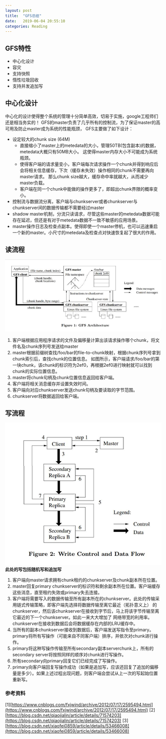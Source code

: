 ```yaml
---
layout: post
title:  "GFS总结"
date:   2019-06-04 20:55:10
categories: Reading
---
```


## GFS特性
* 中心化设计
* 容灾
* 支持快照
* 惰性垃圾回收
* 支持并发追加写

## 中心化设计
中心化的设计使得整个系统的管理十分简单高效，切易于实施，google工程师们还是相当务实的！
GFS的master负责了几乎所有的控制流，为了保证master的高可用及防止master成为系统的性能瓶颈，
GFS主要做了如下设计：
* 设定较大的chunk size (64M)
    * 直接缩小了master上的metedata的大小，管理50TB(包含副本)的数据，metedata大概只有50MB大小。
    这使得master内存大小不可能成为系统瓶颈。
    * 使得客户端的请求量变小，客户端每次请求操作一个chunk并得到响应后会将相关信息缓存，下次（缓存未失效）操作相同的chunk不需要再向master请求。
    那么chunk size越大，缓存命中率就越大，从而减少master负载。
    * 客户端在同一个chunk中能做的操作更多了，即超出chunk界限的概率变小。
* 控制流与数据流分离，客户端与chunkserver或者chunkserver与chunkserver间的数据传输都不需要经过master
* shadow master机制，分流只读请求，尽管这些master的metedata数据可能存在延迟，但还是有对于metedata数据不一致不敏感的应用场景。
* master操作日志及检查点副本。使得即使一个master停机，也可以迅速重启一个新的master。小尺寸的metedata及检查点对快速恢复起了很大的作用。

## 读流程
![](/images/GFS-summary/gfs-1.jpeg)
1. 客户端根据应用程序请求的文件及偏移量计算出该请求操作哪个chunk，将文件名及chunk序列号发送给master
2. master根据前缀树查找/foo/bar的file-to-chunk映射，根据chunk序列号拿到chunk索引后，查找chunk的位置信息。
如图所示，客户端请求/foo/bar的第一块chunk，该chunk的标识符为2ef0，再根据2ef0进行映射就可以找到chunk的实际位置信息。
3. master将chunk句柄及chunk位置信息返回给客户端。
4. 客户端将相关消息缓存并设置失效时间。
5. 客户端向对应chunkserver发送chunk句柄及要读取的字节范围。
6. chunkserver将数据返回给客户端。

## 写流程
![](/images/GFS-summary/gfs-3.jpeg)
**此处的写包括随机写和追加写**
1. 客户端向master请求拥有chunk租约的chunkserver及chunk副本所在位置。
2. master回复primary chunkserver的标识符和剩余副本所在位置。客户端缓存这些消息，直至租约失效或primary失去连接。
3. 客户端将需要写入的数据传输至所有副本所在的chunkserver。此处的传输采用链式传输策略，即客户端先选择将数据传输至离它最近（拓扑意义上）
的chunkserver，然后该chunkserver在接收到字节后，马上将该字节传输至离它最近的下一个chunkserver。如此一来大大增加了
网络带宽的利用率。chunkserver在接收到数据后会将数据缓存在内部的LRU缓存中。
4. 当所有的副本chunkserver接收到数据后，客户端发送写指令至primary。primary将所有写操作（可能来自不同客户端）排序，并依次对chunk进行操作。
5. primary将这种写操作传输至所有secondary副本serverchunk上，所有的secondary server将按照同样的顺序对chunk进行写操作。
6. 所有secondary向primary回复它们已经完成了写操作。
7. primary向客户端回复写操作成功（如果是追加写，应该还回复了追加的偏移量是多少）。如果上述过程出现问题，则客户端会尝试从上一次的写起始位置重新写。

### 参考资料
[1][https://www.cnblogs.com/fxjwind/archive/2012/07/17/2595494.html](https://www.cnblogs.com/fxjwind/archive/2012/07/17/2595494.html)
[2][https://blog.csdn.net/qiaojialin/article/details/71574203](https://blog.csdn.net/qiaojialin/article/details/71574203)
[3][https://blog.csdn.net/xiaofei0859/article/details/53466008](https://blog.csdn.net/xiaofei0859/article/details/53466008)
